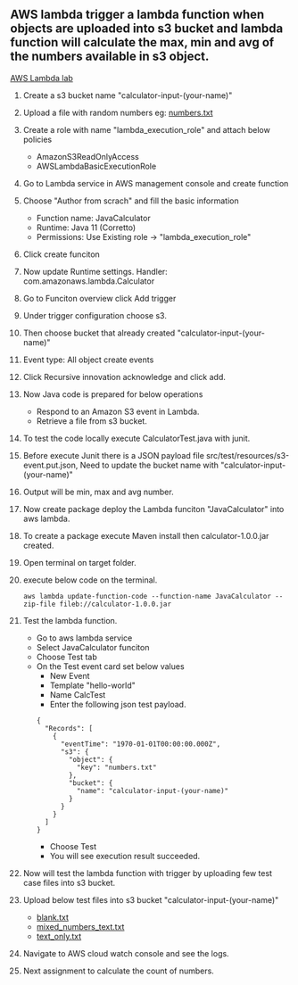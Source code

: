 ## AWS lambda trigger a lambda function when objects are uploaded into s3 bucket and lambda function will calculate the max, min and avg of the numbers available in s3 object.

[AWS Lambda lab](https://github.com/techiearchive/aws-dev-lab/blob/master/lab-4-lambda/images/lab-4-lambda.png)

1. Create a s3 bucket name "calculator-input-(your-name)"
2. Upload a file with random numbers eg: [numbers.txt](https://github.com/techiearchive/aws-dev-lab/blob/master/content/numbers.txt)
3. Create a role with name "lambda_execution_role" and attach below policies
    - AmazonS3ReadOnlyAccess
    - AWSLambdaBasicExecutionRole
4. Go to Lambda service in AWS management console and create function
5. Choose "Author from scrach" and fill the basic information
    - Function name: JavaCalculator
    - Runtime: Java 11 (Corretto)
    - Permissions: Use Existing role -> "lambda_execution_role"

6. Click create funciton
7. Now update Runtime settings. Handler: com.amazonaws.lambda.Calculator
8. Go to Funciton overview click Add trigger
9. Under trigger configuration choose s3.
10. Then choose bucket that already created "calculator-input-(your-name)"
11. Event type: All object create events
12. Click Recursive innovation acknowledge and click add.
13. Now Java code is prepared for below operations
    - Respond to an Amazon S3 event in Lambda.
    - Retrieve a file from s3 bucket.
14. To test the code locally execute CalculatorTest.java with junit.
15. Before execute Junit there is a JSON payload file src/test/resources/s3-event.put.json, Need to update the bucket name with "calculator-input-(your-name)"
16. Output will be min, max and avg number.
17. Now create package deploy the Lambda funciton "JavaCalculator" into aws lambda.
18. To create a package execute Maven install then calculator-1.0.0.jar created.
19. Open terminal on target folder.
20. execute below code on the terminal.
    ```
    aws lambda update-function-code --function-name JavaCalculator --zip-file fileb://calculator-1.0.0.jar
    ```
21. Test the lambda function.
    - Go to aws lambda service
    - Select JavaCalculator funciton
    - Choose Test tab
    - On the Test event card set below values
        - New Event
        - Template "hello-world"
        - Name CalcTest
        - Enter the following json test payload. 
        ```
        {
          "Records": [
            {
              "eventTime": "1970-01-01T00:00:00.000Z",
              "s3": {
                "object": {
                  "key": "numbers.txt"
                },
                "bucket": {
                  "name": "calculator-input-(your-name)"
                }
              }
            }
          ]
        }
        ```
        - Choose Test
        - You will see execution result succeeded.
22. Now will test the lambda function with trigger by uploading few test case files into s3 bucket.
23. Upload below test files into s3 bucket "calculator-input-(your-name)"
    - [blank.txt](https://github.com/techiearchive/aws-dev-lab/blob/master/content/blank.txt)
    - [mixed_numbers_text.txt](https://github.com/techiearchive/aws-dev-lab/blob/master/content/mixed_numbers_text.txt)
    - [text_only.txt](https://github.com/techiearchive/aws-dev-lab/blob/master/content/text_only.txt)
24. Navigate to AWS cloud watch console and see the logs.
25. Next assignment to calculate the count of numbers.
